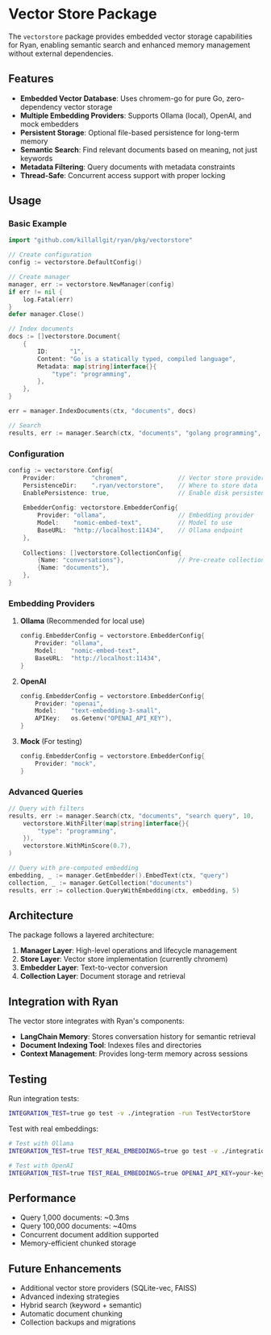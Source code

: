 # Vector Store Package

The `vectorstore` package provides embedded vector storage capabilities for Ryan, enabling semantic search and enhanced memory management without external dependencies.

## Features

- **Embedded Vector Database**: Uses chromem-go for pure Go, zero-dependency vector storage
- **Multiple Embedding Providers**: Supports Ollama (local), OpenAI, and mock embedders
- **Persistent Storage**: Optional file-based persistence for long-term memory
- **Semantic Search**: Find relevant documents based on meaning, not just keywords
- **Metadata Filtering**: Query documents with metadata constraints
- **Thread-Safe**: Concurrent access support with proper locking

## Usage

### Basic Example

```go
import "github.com/killallgit/ryan/pkg/vectorstore"

// Create configuration
config := vectorstore.DefaultConfig()

// Create manager
manager, err := vectorstore.NewManager(config)
if err != nil {
    log.Fatal(err)
}
defer manager.Close()

// Index documents
docs := []vectorstore.Document{
    {
        ID:      "1",
        Content: "Go is a statically typed, compiled language",
        Metadata: map[string]interface{}{
            "type": "programming",
        },
    },
}

err = manager.IndexDocuments(ctx, "documents", docs)

// Search
results, err := manager.Search(ctx, "documents", "golang programming", 5)
```

### Configuration

```go
config := vectorstore.Config{
    Provider:          "chromem",              // Vector store provider
    PersistenceDir:    ".ryan/vectorstore",    // Where to store data
    EnablePersistence: true,                   // Enable disk persistence
    
    EmbedderConfig: vectorstore.EmbedderConfig{
        Provider: "ollama",                    // Embedding provider
        Model:    "nomic-embed-text",          // Model to use
        BaseURL:  "http://localhost:11434",    // Ollama endpoint
    },
    
    Collections: []vectorstore.CollectionConfig{
        {Name: "conversations"},               // Pre-create collections
        {Name: "documents"},
    },
}
```

### Embedding Providers

1. **Ollama** (Recommended for local use)
   ```go
   config.EmbedderConfig = vectorstore.EmbedderConfig{
       Provider: "ollama",
       Model:    "nomic-embed-text",
       BaseURL:  "http://localhost:11434",
   }
   ```

2. **OpenAI**
   ```go
   config.EmbedderConfig = vectorstore.EmbedderConfig{
       Provider: "openai",
       Model:    "text-embedding-3-small",
       APIKey:   os.Getenv("OPENAI_API_KEY"),
   }
   ```

3. **Mock** (For testing)
   ```go
   config.EmbedderConfig = vectorstore.EmbedderConfig{
       Provider: "mock",
   }
   ```

### Advanced Queries

```go
// Query with filters
results, err := manager.Search(ctx, "documents", "search query", 10,
    vectorstore.WithFilter(map[string]interface{}{
        "type": "programming",
    }),
    vectorstore.WithMinScore(0.7),
)

// Query with pre-computed embedding
embedding, _ := manager.GetEmbedder().EmbedText(ctx, "query")
collection, _ := manager.GetCollection("documents")
results, err := collection.QueryWithEmbedding(ctx, embedding, 5)
```

## Architecture

The package follows a layered architecture:

1. **Manager Layer**: High-level operations and lifecycle management
2. **Store Layer**: Vector store implementation (currently chromem)
3. **Embedder Layer**: Text-to-vector conversion
4. **Collection Layer**: Document storage and retrieval

## Integration with Ryan

The vector store integrates with Ryan's components:

- **LangChain Memory**: Stores conversation history for semantic retrieval
- **Document Indexing Tool**: Indexes files and directories
- **Context Management**: Provides long-term memory across sessions

## Testing

Run integration tests:

```bash
INTEGRATION_TEST=true go test -v ./integration -run TestVectorStore
```

Test with real embeddings:

```bash
# Test with Ollama
INTEGRATION_TEST=true TEST_REAL_EMBEDDINGS=true go test -v ./integration -run TestRealEmbeddings

# Test with OpenAI
INTEGRATION_TEST=true TEST_REAL_EMBEDDINGS=true OPENAI_API_KEY=your-key go test -v ./integration -run TestRealEmbeddings
```

## Performance

- Query 1,000 documents: ~0.3ms
- Query 100,000 documents: ~40ms
- Concurrent document addition supported
- Memory-efficient chunked storage

## Future Enhancements

- Additional vector store providers (SQLite-vec, FAISS)
- Advanced indexing strategies
- Hybrid search (keyword + semantic)
- Automatic document chunking
- Collection backups and migrations